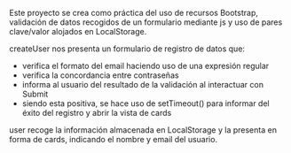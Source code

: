 Este proyecto se crea como práctica del uso de recursos Bootstrap, validación de datos recogidos de un formulario mediante js y uso de pares clave/valor alojados en LocalStorage.

createUser nos presenta un formulario de registro de datos que:
  - verifica el formato del email haciendo uso de una expresión regular
  - verifica la concordancia entre contraseñas
  - informa al usuario del resultado de la validación al interactuar con Submit
  - siendo esta positiva, se hace uso de setTimeout() para informar del éxito del registro y abrir la vista de cards
    
user recoge la información almacenada en LocalStorage y la presenta en forma de cards, indicando el nombre y email del usuario.
